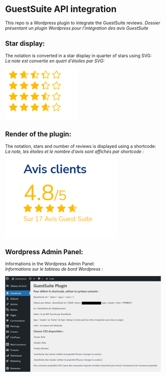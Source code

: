 # GuestSuite API integration

This repo is a Wordpress plugin to integrate the GuestSuite reviews.
*Dossier présentant un plugin Wordpress pour l'intégration des avis GuestSuite*

## Star display:

The notation is converted in a star display in quarter of stars using SVG:  
*La note est convertie en quart d'étoiles par SVG:*

![Stars](Pictures/Stars.png)

## Render of the plugin:

The notation, stars and number of reviews is displayed using a shortcode:  
*La note, les étoiles et le nombre d'avis sont affichés par shortcode :*
![Reviews](Pictures/Rendu.png)


## Wordpress Admin Panel:

Informations in the Wordpress Admin Panel:  
*Informations sur le tableau de bord Wordpress :*

![GuestSuite](Pictures/Shortcode.png)





